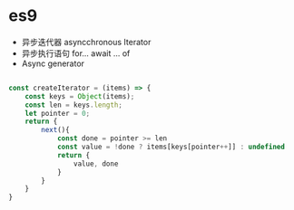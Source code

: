# es9

- 异步迭代器 asyncchronous Iterator
- 异步执行语句 for... await ... of
- Async generator

```js

const createIterator = (items) => {
    const keys = Object(items);
    const len = keys.length;
    let pointer = 0;
    return {
        next(){
            const done = pointer >= len
            const value = !done ? items[keys[pointer++]] : undefined
            return {
                value, done
            }
        }
    }
}


```